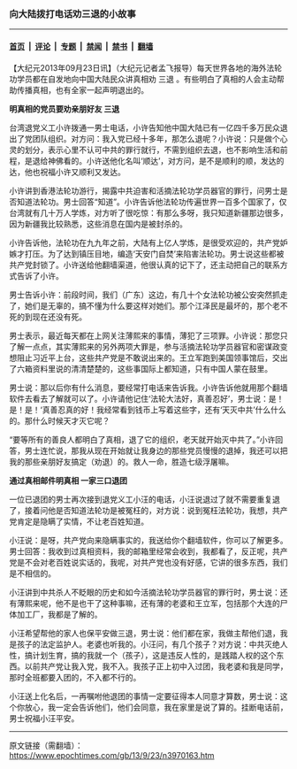 ### 向大陆拨打电话劝三退的小故事

---

#### [首页](../../../..?n3970163) &nbsp;|&nbsp; [评论](../../../../../epoch-comment?n3970163) &nbsp;|&nbsp; [专题](../../../../../epoch-special?n3970163) &nbsp;|&nbsp; [禁闻](../../../../../epoch-news?n3970163) &nbsp;|&nbsp; [禁书](../../../../../books?n3970163) &nbsp;|&nbsp; [翻墙](https://github.com/gfw-breaker/nogfw/blob/master/README.md?n3970163)


<div class="post_content" id="artbody" itemprop="articleBody">
 <!-- article content begin -->
 <p>
  【大纪元2013年09月23日讯】（大纪元记者孟飞报导）每天世界各地的海外法轮功学员都在自发地向中国大陆民众讲真相劝
  <ok href="https://www.epochtimes.com/gb/tag/%E4%B8%89%E9%80%80.html">
   三退
  </ok>
  。有些明白了真相的人会主动帮助传播真相，也有全家一起声明退出的。
 </p>
 <p>
  <b>
   明真相的党员要劝亲朋好友
   <ok href="https://www.epochtimes.com/gb/tag/%E4%B8%89%E9%80%80.html">
    三退
   </ok>
  </b>
 </p>
 <p>
  台湾退党义工小许拨通一男士电话，小许告知他中国大陆已有一亿四千多万民众退出了党团队组织。对方问：我入党已经十多年，那怎么退呢？小许说：只是做个心灵的划分，表示心里不认可中共的罪行就行，不需到组织去退，也不影响生活和前程，是退给神佛看的。小许送他化名叫‘顺达’，对方问，是不是顺利的顺，发达的达，他也祝福小许又顺利又发达。
 </p>
 <p>
  小许讲到香港法轮功游行，揭露中共迫害和活摘法轮功学员器官的罪行，问男士是否知道法轮功。男士回答“知道”。小许告诉他法轮功传遍世界一百多个国家了，仅台湾就有几十万人学炼，对方听了很吃惊：有那么多呀，我只知道新疆那边很多，因为新疆我比较熟悉，这些消息在国内是被封杀的。
 </p>
 <p>
  小许告诉他，法轮功在九九年之前，大陆有上亿人学炼，是很受欢迎的，共产党妒嫉才打压。为了达到镇压目地，编造‘天安门自焚’来陷害法轮功。男士说这些都被共产党封锁了。小许送给他翻墙渠道，他很认真的记下了，还主动把自己的联系方式告诉了小许。
 </p>
 <p>
  男士告诉小许：前段时间，我们（广东）这边，有几十个女法轮功被公安突然抓走了，她们是无辜的，搞不懂为什么要这样对她们。那个江泽民是最坏的，那个老不死的到现在还没有死。
 </p>
 <p>
  男士表示，最近每天都在上网关注薄熙来的事情，薄犯了三项罪。小许说：那您只了解一点点，其实薄熙来的另外两项大罪是，参与活摘法轮功学员器官和密谋政变想阻止习近平上台，这些共产党是不敢说出来的。王立军跑到美国领事馆后，交出了六箱资料里说的清清楚楚的，这些事国际上都知道，只有中国人蒙在鼓里。
 </p>
 <p>
  男士说：那以后你有什么消息，要经常打电话来告诉我。小许告诉他就用那个翻墙软件去看去了解就可以了。小许请他记住‘法轮大法好，真善忍好’，男士说：是！是！是！‘真善忍真的好！我经常看到钱币上写着这些字，还有‘天灭中共’什么什么的。那什么时候天才灭它呢？
 </p>
 <p>
  “要等所有的善良人都明白了真相，退了它的组织，老天就开始灭中共了。”小许回答，男士连忙说，那我从现在开始就让我身边的那些党员慢慢的退掉，我还可以把我的那些亲朋好友搞定（劝退）的。救人一命，胜造七级浮屠嘛。
 </p>
 <p>
  <b>
   通过真相邮件明真相 一家三口退团
  </b>
 </p>
 <p>
  一位已退团的男士再次接到退党义工小汪的电话，小汪说退过了就不需要重复退了，接着问他是否知道法轮功是被冤枉的，对方说：说到冤枉法轮功，我想，共产党肯定是隐瞒了实情，不让老百姓知道。
 </p>
 <p>
  小汪说：是呀，共产党向来隐瞒事实的，我送给你个翻墙软件，你可以了解更多。男士回答：我收到过真相资料，我的邮箱里经常会收到，我都看了，反正呢，共产党是不会对老百姓说实话的，我呢，对共产党也没有好感，它讲的很多东西，我们是不相信的。
 </p>
 <p>
  小汪讲到中共杀人不眨眼的历史和如今活摘法轮功学员器官的罪行时，男士说：还有薄熙来呢，他不是也干了这种事嘛，还有薄的老婆和王立军，包括那个大连的尸体加工厂，我都是了解的。
 </p>
 <p>
  小汪希望帮他的家人也保平安做三退，男士说：他们都在家，我做主帮他们退，我是孩子的法定监护人。老婆也听我的。小汪问，有几个孩子？对方说：中共灭绝人性，搞计划生育，搞的我就一个（孩子），这是违反人性的，是践踏人权的这个东西。以前共产党让我入党，我不入。我孩子正上初中入过团，我老婆和我是同学，那时全班都要入团的，不入都不行的。
 </p>
 <p>
  小汪送上化名后，一再嘱咐他退团的事情一定要征得本人同意才算数，男士说：这个你放心，我一定会告诉他们，他们会同意，我在家里是说了算的。挂断电话前，男士祝福小汪平安。
 </p>
 <!-- article content end -->
 <div id="below_article_ad">
 </div>
</div>


---

原文链接（需翻墙）：https://www.epochtimes.com/gb/13/9/23/n3970163.htm